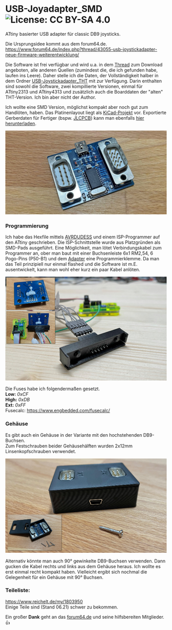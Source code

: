 # USB-Joyadapter_SMD  ![License: CC BY-SA 4.0](https://img.shields.io/badge/License-CC%20BY--SA%204.0-lightgrey.svg)
ATtiny basierter USB adapter für classic DB9 joysticks.

Die Ursprungsidee kommt aus dem forum64.de.  
https://www.forum64.de/index.php?thread/43055-usb-joystickadapter-neue-firmware-weiterentwicklung/

Die Software ist frei verfügbar und wird u.a. in dem [Thread](https://www.forum64.de/index.php?thread/43055-usb-joystickadapter-neue-firmware-weiterentwicklung/&postID=1390222#post1390222) zum Download angeboten, alle anderen Quellen (zumindest die, die ich gefunden habe, laufen ins Leere).
Daher stelle ich die Daten, der Vollständigkeit halber in dem Ordner [USB-Joystickadapter_THT](https://github.com/der-pw/USB-Joyadapter_SMD/tree/main/USB-Joystickadapter_THT) mit zur Verfügung. Darin enthalten sind sowohl die Software, zwei kompillierte Versionen, einmal für ATtiny2313 und ATtiny4313 und zusätzlich auch die Boarddaten der "alten" THT-Version. Ich bin aber nicht der Author.

Ich wollte eine SMD Version, möglichst kompakt aber noch gut zum Handlöten, haben.
Das Platinenlayout liegt als [KiCad-Projekt](https://github.com/der-pw/USB-Joyadapter_SMD/tree/main/kicad) vor. Exportierte Gerberdaten für Fertiger (bspw. [JLCPCB](https://jlcpcb.com/)) kann man ebenfalls [hier herunterladen](https://github.com/der-pw/USB-Joyadapter_SMD/raw/main/Joyadapter_SMD_gerber.zip).

![Draufsicht](https://github.com/der-pw/USB-Joyadapter_SMD/raw/main/images/Platine.jpeg)


### Programmierung
Ich habe das Hexfile mittels [AVRDUDESS](https://github.com/zkemble/AVRDUDESS) und einem ISP-Programmer auf den ATtiny geschrieben.
Die ISP-Schnittstelle wurde aus Platzgründen als SMD-Pads ausgeführt.
Eine Möglichkeit, man lötet Verbindungskabel zum Programmer an, ober man baut mit einer Buchsenleiste 6x1 RM2,54, 6 Pogo-Pins (P50-B1) und dem [Adapter](https://github.com/der-pw/USB-Joyadapter_SMD/blob/main/3D%20print/Pogo-Adapter.stl) eine Programmierklemme.
Da man das Teil prinzipiell nur einmal flashed und die Software ist m.E. ausentwickelt, kann man wohl eher kurz ein paar Kabel anlöten.

![Draufsicht](https://github.com/der-pw/USB-Joyadapter_SMD/raw/main/images/PogoAdapter.jpeg)

Die Fuses habe ich folgendermaßen gesetzt.  
**Low:** *0xCF*  
**High:** *0xDB*  
**Ext:** *0xFF*  
Fusecalc: https://www.engbedded.com/fusecalc/

### Gehäuse
Es gibt auch ein Gehäuse in der Variante mit den hochstehenden DB9-Buchsen.  
Zum Festschrauben beider Gehäusehälften wurden 2x12mm Linsenkopfschrauben verwendet.

![Gehäuse](https://github.com/der-pw/USB-Joyadapter_SMD/raw/main/images/Gehaeuse.jpeg)

Alternativ könnte man auch 90° gewinkelte DB9-Buchsen verwenden. Dann gucken die Kabel rechts und links aus dem Gehäuse heraus.
Ich wollte es erst einmal recht kompakt haben.
Vielleicht ergibt sich nochmal die Gelegenheit für ein Gehäuse mit 90° Buchsen.

### Teileliste:
https://www.reichelt.de/my/1803950  
Einige Teile sind (Stand 06.21) schwer zu bekommen.  

  
Ein großer **Dank** geht an das [forum64.de](https://www.forum64.de/) und seine hilfsbereiten Mitglieder. :thumbsup:
